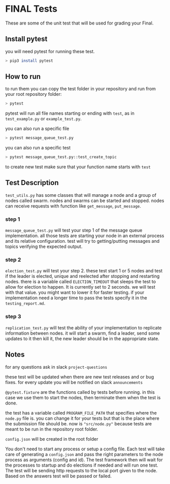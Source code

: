 # FINAL Tests

These are some of the unit test that will be used for grading your Final.

## Install pytest

you will need pytest for running these test.

```bash
> pip3 install pytest
```

## How to run

to run them you can copy the test folder in your repository and run from your root repository folder:
```bash
> pytest
```
pytest will run all file names starting or ending with `test`, as in `test_example.py` or `example_test.py`.

you can also run a specific file
```bash
> pytest message_queue_test.py
```

you can also run a specific test
```bash
> pytest message_queue_test.py::test_create_topic
```

to create new test make sure that your function name starts with `test`

## Test Description

`test_utils.py` has some classes that will manage a node and a group of nodes called swarm. nodes and swarms can be started and stopped. nodes can receive requests with function like `get_message`, `put_message`.

### step 1

`message_queue_test.py` will test your step 1 of the message queue implementation. all those tests are starting your node in an external process and its relative configuration. test will try to getting/putting messages and topics verifying the expected output.

### step 2

`election_test.py` will test your step 2. these test start 1 or 5 nodes and test if the leader is elected, unique and reelected after stopping and restarting nodes.
there is a variable called `ELECTION_TIMEOUT` that sleeps the test to allow for election to happen. It is currently set to 2 seconds. we will test with that value. you might want to lower it for faster testing. if your implementation need a longer time to pass the tests specify it in the `testing_report.md`.

### step 3
`replication_test.py` will test the ability of your implementation to replicate information between nodes. it will start a swarm, find a leader, send some updates to it then kill it, the new leader should be in the appropriate state.

## Notes

for any questions ask in slack `project-questions`

these test will be updated when there are new test releases and or bug fixes. for every update you will be notified on slack `announcements`

`@pytest.fixture` are the functions called by tests before running. in this case we use them to start the nodes, then terminate them when the test is done.

the test has a variable called `PROGRAM_FILE_PATH` that specifies where the `node.py` file is. you can change it for your tests but that is the place where the submission file should be. now is `"src/node.py"` because tests are meant to be run in the repository root folder.

`config.json` will be created in the root folder

You don't need to start any process or setup a config file. Each test will take care of generating a `config.json` and pass the right parameters to the node process as arguments (config and id). The test framework then will wait for the processes to startup and do elections if needed and will run one test. The test will be sending http requests to the local port given to the node. Based on the answers test will be passed or failed. 
